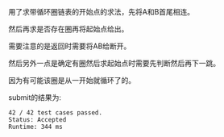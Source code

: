 用了求带循环圈链表的开始点的求法，先将A和B首尾相连。

然后再求是否存在圈再将起始点给出。

需要注意的是返回时需要将AB给断开。

然后另外一点是确定有圈然后求起始点时需要先判断然后再下一跳。

因为有可能该圈是从一开始就循环了的。

submit的结果为:
```
42 / 42 test cases passed.
Status: Accepted
Runtime: 344 ms
```
